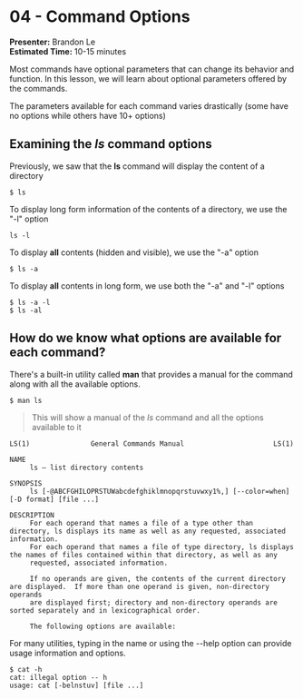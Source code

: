 # 04 - Command Options

**Presenter:** Brandon Le  
**Estimated Time:** 10-15 minutes

Most commands have optional parameters that can change its behavior and function. In this lesson, we will learn about optional parameters offered by the commands.

The parameters available for each command varies drastically (some have no options while others have 10+ options)

## Examining the *ls* command options

Previously, we saw that the **ls** command will display the content of a directory

```{}
$ ls
```

To display long form information of the contents of a directory, we use the "-l" option

```{}
ls -l
```
To display **all** contents (hidden and visible), we use the "-a" option

```{}
$ ls -a
```

To display **all** contents in long form, we use both the "-a" and "-l" options

```{}
$ ls -a -l
$ ls -al
```

## How do we know what options are available for each command?

There's a built-in utility called **man** that provides a manual for the command along with all the available options.

```{}
$ man ls
```
> This will show a manual of the *ls* command and all the options available to it

```
LS(1)               General Commands Manual                      LS(1)

NAME
     ls – list directory contents

SYNOPSIS
     ls [-@ABCFGHILOPRSTUWabcdefghiklmnopqrstuvwxy1%,] [--color=when] [-D format] [file ...]

DESCRIPTION
     For each operand that names a file of a type other than directory, ls displays its name as well as any requested, associated information.
     For each operand that names a file of type directory, ls displays the names of files contained within that directory, as well as any
     requested, associated information.

     If no operands are given, the contents of the current directory are displayed.  If more than one operand is given, non-directory operands
     are displayed first; directory and non-directory operands are sorted separately and in lexicographical order.

     The following options are available:
```

For many utilities, typing in the name or using the --help option can provide usage information and options. 


```{}
$ cat -h    
cat: illegal option -- h
usage: cat [-belnstuv] [file ...]
```

